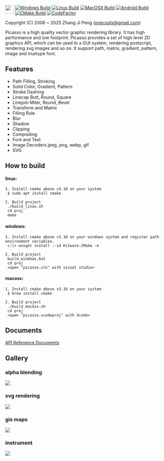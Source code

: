 <a href="https://github.com/sponsors/onecoolx" target="_blank"><img align="left" src="http://onecoolx.github.io/picasso/res/sponsor.png" height="28px"></a>
[![Windows Build](https://github.com/onecoolx/picasso/workflows/Windows%20Build/badge.svg)](https://github.com/onecoolx/picasso/actions/workflows/windows-cpp.yml) [![Linux Build](https://github.com/onecoolx/picasso/workflows/Linux%20Build/badge.svg)](https://github.com/onecoolx/picasso/actions/workflows/linux-cpp.yml) [![MacOSX Build](https://github.com/onecoolx/picasso/workflows/MacOSX%20Build/badge.svg)](https://github.com/onecoolx/picasso/actions/workflows/macosx-cpp.yml) [![Android Build](https://github.com/onecoolx/picasso/workflows/Android%20Build/badge.svg)](https://github.com/onecoolx/picasso/actions/workflows/android-cpp.yml)
[![CMake Build](https://github.com/onecoolx/picasso/actions/workflows/cmake-multi-platform.yml/badge.svg)](https://github.com/onecoolx/picasso/actions/workflows/cmake-multi-platform.yml)
[![CodeFactor](https://www.codefactor.io/repository/github/onecoolx/picasso/badge)](https://www.codefactor.io/repository/github/onecoolx/picasso)

Copyright (C) 2008 ~ 2025 Zhang Ji Peng  (onecoolx@gmail.com)

Picasso is a high quality vector graphic rendering library. It has high performance and low footprint. Picasso provides a set of high level 2D graphics API, which can be used to a GUI system, rendering postscript, rendering svg images and so on. It support path, matrix, gradient, pattern, image and truetype font. 

## **Features**
- Path Filling, Stroking
- Solid Color, Gradient, Pattern
- Stroke Dashing
- Linecap Butt, Round, Square
- Linejoin Miter, Round, Bevel
- Transform and Matrix
- Filling Rule
- Blur
- Shadow
- Clipping
- Compisiting
- Font and Text
- Image Decoders jpeg, png, webp, gif
- SVG

## **How to build**

#### linux:
```
1. Install cmake above v3.16 on your system
 $ sudo apt install cmake

2. Build project
 ./build_linux.sh
 cd proj
 make
```
#### windows:
```
1. Install cmake above v3.16 on your windows system and register path environment variables.
 c:\> winget install --id Kitware.CMake -e

2. Build project
 build_windows.bat
 cd proj
 <open "picasso.sln" with visual studio>
```
#### macosx:
```
1. Install cmake above v3.16 on your system
 $ brew install cmake

2. Build project
 ./build_macosx.sh
 cd proj
 <open "picasso.xcodeproj" with Xcode>
```

## **Documents**
[API Reference Documents](http://onecoolx.github.io/picasso/html/modules.html)

## **Gallery**
### **alpha blending**
![](http://onecoolx.github.io/picasso/res/flowers.png)

### **svg rendering**
![](http://onecoolx.github.io/picasso/res/tiger.png)

### **gis maps**
![](http://onecoolx.github.io/picasso/res/gis.png)

### **instrument**
![](http://onecoolx.github.io/picasso/res/clock.png)
